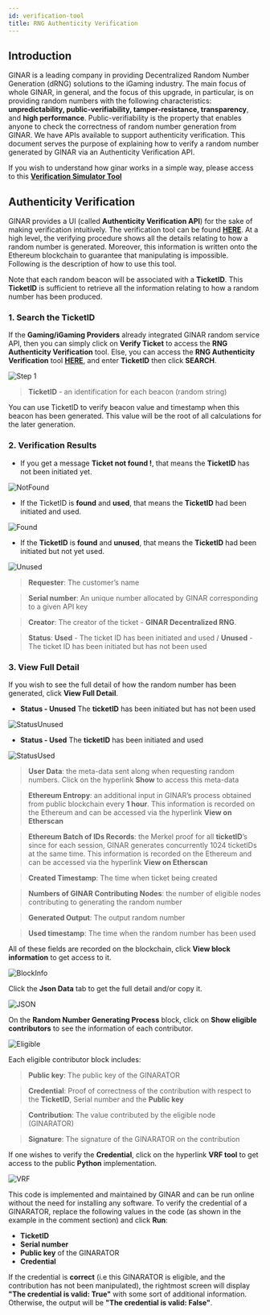 ```yaml
---
id: verification-tool
title: RNG Authenticity Verification
---
```


## Introduction

GINAR is a leading company in providing Decentralized Random Number Generation (dRNG) solutions to the iGaming industry. The main focus of whole GINAR, in general, and the focus of this upgrade, in particular, is on providing random numbers with the following characteristics: **unpredictability, public-verifiability, tamper-resistance, transparency**, and **high performance**. Public-verifiability is the property that enables anyone to check the correctness of random number generation from GINAR. We have APIs available to support authenticity verification. This document serves the purpose of explaining how to verify a random number generated by GINAR via an Authenticity Verification API.

If you wish to understand how ginar works in a simple way, please access to this [**Verification Simulator Tool**](https://simulator.ginar.io/#/)


## Authenticity Verification

GINAR provides a UI (called **Authenticity Verification API**) for the sake of making verification intuitively. The verification tool can be found [**HERE**](https://blackbox.ginar.io). At a high level, the verifying procedure shows all the details relating to how a random number is generated. Moreover, this information is written onto the Ethereum blockchain to guarantee that manipulating is impossible. Following is the description of how to use this tool. 

Note that each random beacon will be associated with a **TicketID**. This **TicketID** is sufficient to retrieve all the information relating to how a random number has been produced. 

### 1. Search the TicketID

If the **Gaming/iGaming Providers** already integrated GINAR random service API, then you can simply click on **Verify Ticket** to access the **RNG Authenticity Verification** tool. Else, you can access the **RNG Authenticity Verification** tool [**HERE**](https://blackbox.ginar.io), and enter **TicketID** then click **SEARCH**. 

![Step 1](https://github.com/GINARTeam/docs/blob/master/docs/Verification-tool/Step%201.png?raw=true)

> **TicketID** - an identification for each beacon (random string) 

You can use TicketID to verify beacon value and timestamp when this beacon has been generated. This value will be the root of all calculations for the later generation.


### 2. Verification Results

- If you get a message **Ticket not found !**, that means the **TicketID** has not been initiated yet.

![NotFound](https://github.com/GINARTeam/docs/blob/master/docs/Verification-tool/TicketNot%20Found.png?raw=true)

- If the TicketID is **found** and **used**, that means the **TicketID** had been initiated and used.

![Found](https://github.com/GINARTeam/docs/blob/master/docs/Verification-tool/TicketFound.png?raw=true)

- If the **TicketID** is **found** and **unused**, that means the **TicketID** had been initiated but not yet used.

![Unused](https://github.com/GINARTeam/docs/blob/master/docs/Verification-tool/Status%20Unused.png?raw=true)

> **Requester**: The customer’s name

> **Serial number**: An unique number allocated by GINAR corresponding to a given API key

> **Creator**: The creator of the ticket - **GINAR Decentralized RNG**.

> **Status**: **Used** - The ticket ID has been initiated and used / **Unused** - The ticket ID has been initiated but has not been used

### 3. View Full Detail

If you wish to see the full detail of how the random number has been generated, click **View Full Detail**.

- **Status - Unused** The **ticketID** has been initiated but has not been used

![StatusUnused](https://github.com/GINARTeam/docs/blob/master/docs/Verification-tool/Status_Unused.png?raw=true)

- **Status - Used** The **ticketID** has been initiated and used

![StatusUsed](https://github.com/GINARTeam/docs/blob/master/docs/Verification-tool/Status%20Used.png?raw=true)

> **User Data**: the meta-data sent along when requesting random numbers. Click on the hyperlink **Show** to access this meta-data

> **Ethereum Entropy**: an additional input in GINAR’s process obtained from public blockchain every **1 hour**. This information is recorded on the Ethereum and can be accessed via the hyperlink **View on Etherscan**

> **Ethereum Batch of IDs Records**: the Merkel proof for all **ticketID**’s since for each session, GINAR generates concurrently 1024 ticketIDs at the same time. This information is recorded on the Ethereum and can be accessed via the hyperlink **View on Etherscan**

> **Created Timestamp**: The time when ticket being created

> **Numbers of GINAR Contributing Nodes**: the number of eligible nodes contributing to generating the random number

> **Generated Output**: The output random number

> **Used timestamp**: The time when the random number has been used


All of these fields are recorded on the blockchain, click **View block information** to get access to it.

![BlockInfo](https://github.com/GINARTeam/docs/blob/master/docs/Verification-tool/Blockinfo.png?raw=true)

Click the **Json Data** tab to get the full detail and/or copy it.

![JSON](https://github.com/GINARTeam/docs/blob/master/docs/Verification-tool/JSON.png?raw=true)

On the **Random Number Generating Process** block, click on **Show eligible contributors** to see the information of each contributor.

![Eligible](https://github.com/GINARTeam/docs/blob/master/docs/Verification-tool/EligibleNode.png?raw=true)

Each eligible contributor block includes:
> **Public key**: The public key of the GINARATOR

> **Credential**: Proof of correctness of the contribution with respect to the **TicketID**, Serial number and the **Public key**

> **Contribution**: The value contributed by the eligible node (GINARATOR)

> **Signature**: The signature of the GINARATOR on the contribution

If one wishes to verify the **Credential**, click on the hyperlink **VRF tool** to get access to the public **Python** implementation.

![VRF](https://github.com/GINARTeam/docs/blob/master/docs/Verification-tool/VRF.png?raw=true)

This code is implemented and maintained by GINAR and can be run online without the need for installing any software. To verify the credential of a GINARATOR, replace the following values in the code (as shown in the example in the comment section) and click **Run**:
- **TicketID**
- **Serial number**
- **Public key** of the GINARATOR
- **Credential**

If the credential is **correct** (i.e this GINARATOR is eligible, and the contribution has not been manipulated), the rightmost screen will display **"The credential is valid: True"** with some sort of additional information. Otherwise, the output will be **"The credential is valid: False"**.

